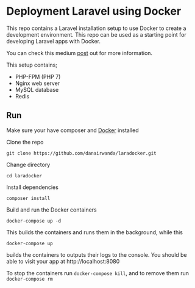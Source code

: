 # Deployment Laravel using Docker
This repo contains a Laravel installation setup to use Docker to create a development environment. This repo can be used as a starting point for developing Laravel apps with Docker.

You can check this medium [post](https://medium.com/) out for more information.

This setup contains;

 - PHP-FPM (PHP 7)
 - Nginx web server
 - MySQL database
 - Redis

## Run
Make sure your have composer and [Docker](https://docs.docker.com/) installed

Clone the repo

    git clone https://github.com/danairwanda/laradocker.git

 Change directory

    cd laradocker
  Install dependencies

    composer install
  Build and run the Docker containers

    docker-compose up -d
   This builds the containers and runs them in the background, while this


    docker-compose up
   builds the containers to outputs their logs to the console.
   You should be able to visit your app at http://localhost:8080

To stop the containers run `docker-compose kill`, and to remove them run `docker-compose rm`
